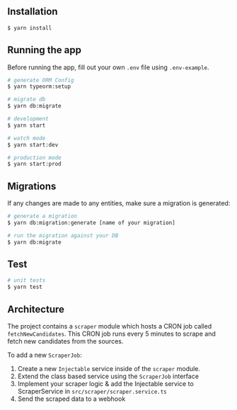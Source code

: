 ## Installation

```bash
$ yarn install
```

## Running the app

Before running the app, fill out your own `.env` file using `.env-example`.

```bash
# generate ORM Config
$ yarn typeorm:setup

# migrate db
$ yarn db:migrate

# development
$ yarn start

# watch mode
$ yarn start:dev

# production mode
$ yarn start:prod
```

## Migrations

If any changes are made to any entities, make sure a migration is generated:

```bash
# generate a migration
$ yarn db:migration:generate [name of your migration]

# run the migration against your DB
$ yarn db:migrate
```

## Test

```bash
# unit tests
$ yarn test
```

## Architecture

The project contains a `scraper` module which hosts a CRON job called `fetchNewCandidates`. This CRON job runs every 5 minutes to scrape and fetch new candidates from the sources.

To add a new `ScraperJob`:

1. Create a new `Injectable` service inside of the `scraper` module.
2. Extend the class based service using the `ScraperJob` interface
3. Implement your scraper logic & add the Injectable service to ScraperService in `src/scraper/scraper.service.ts`
4. Send the scraped data to a webhook
